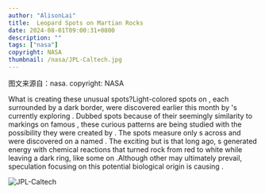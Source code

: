 ```yaml
---
author: "AlisonLai"
title:  Leopard Spots on Martian Rocks 
date: 2024-08-01T09:00:31+0800
description: ""
tags: ["nasa"]
copyright: NASA
thumbnail: /nasa/JPL-Caltech.jpg
---
```

图文来源自：nasa.  copyright: NASA

 What is creating these unusual spots?Light-colored spots on , each surrounded by a dark border, were discovered earlier this month by 's  currently exploring . Dubbed  spots because of their seemingly similarity to markings on famous , these curious patterns are being studied with the possibility they were created by . The  spots measure only s across and were discovered on a  named . The exciting but  is that long ago, s generated energy with chemical reactions that turned rock from red to white while leaving a dark ring, like some  on .Although other  may ultimately prevail, speculation focusing on this potential biological origin is causing . 

![JPL-Caltech](/nasa/JPL-Caltech.jpg)